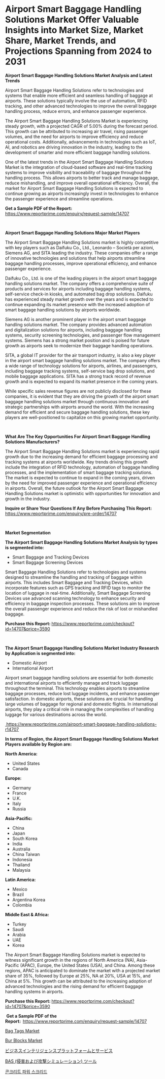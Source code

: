 <p><h1>Airport Smart Baggage Handling Solutions Market Offer Valuable Insights into Market Size, Market Share, Market Trends, and Projections Spanning from 2024 to 2031</h1></p><p><strong>Airport Smart Baggage Handling Solutions Market Analysis and Latest Trends</strong></p>
<p><p>Airport Smart Baggage Handling Solutions refer to technologies and systems that enable more efficient and seamless handling of baggage at airports. These solutions typically involve the use of automation, RFID tracking, and other advanced technologies to improve the overall baggage handling process, reduce errors, and enhance passenger experience.</p><p>The Airport Smart Baggage Handling Solutions Market is experiencing steady growth, with a projected CAGR of 5.00% during the forecast period. This growth can be attributed to increasing air travel, rising passenger volumes, and the need for airports to improve efficiency and reduce operational costs. Additionally, advancements in technologies such as IoT, AI, and robotics are driving innovation in the industry, leading to the development of smarter and more efficient baggage handling solutions.</p><p>One of the latest trends in the Airport Smart Baggage Handling Solutions Market is the integration of cloud-based software and real-time tracking systems to improve visibility and traceability of baggage throughout the handling process. This allows airports to better track and manage baggage, reduce mishandling, and improve overall operational efficiency. Overall, the market for Airport Smart Baggage Handling Solutions is expected to continue growing as airports increasingly invest in technologies to enhance the passenger experience and streamline operations.</p></p>
<p><strong>Get a Sample PDF of the Report:&nbsp;</strong> <a href="https://www.reportprime.com/enquiry/request-sample/14707">https://www.reportprime.com/enquiry/request-sample/14707</a></p>
<p>&nbsp;</p>
<p><strong>Airport Smart Baggage Handling Solutions Major Market Players</strong></p>
<p><p>The Airport Smart Baggage Handling Solutions market is highly competitive with key players such as Daifuku Co., Ltd., Leonardo – Società per azioni, Siemens AG, and SITA leading the industry. These companies offer a range of innovative technologies and solutions that help airports streamline baggage handling processes, improve operational efficiency, and enhance passenger experience.</p><p>Daifuku Co., Ltd. is one of the leading players in the airport smart baggage handling solutions market. The company offers a comprehensive suite of products and services for airports including baggage handling systems, self-service check-in kiosks, and automated bag drop solutions. Daifuku has experienced steady market growth over the years and is expected to continue expanding its market presence with the increased adoption of smart baggage handling solutions by airports worldwide.</p><p>Siemens AG is another prominent player in the airport smart baggage handling solutions market. The company provides advanced automation and digitalization solutions for airports, including baggage handling systems, security screening technologies, and passenger flow management systems. Siemens has a strong market position and is poised for future growth as airports seek to modernize their baggage handling operations.</p><p>SITA, a global IT provider for the air transport industry, is also a key player in the airport smart baggage handling solutions market. The company offers a wide range of technology solutions for airports, airlines, and passengers, including baggage tracking systems, self-service bag drop solutions, and mobile baggage applications. SITA has a strong track record of revenue growth and is expected to expand its market presence in the coming years.</p><p>While specific sales revenue figures are not publicly disclosed for these companies, it is evident that they are driving the growth of the airport smart baggage handling solutions market through continuous innovation and strategic partnerships with airports around the world. With the increasing demand for efficient and secure baggage handling solutions, these key players are well-positioned to capitalize on this growing market opportunity.</p></p>
<p>&nbsp;</p>
<p><strong>What Are The Key Opportunities For Airport Smart Baggage Handling Solutions Manufacturers?</strong></p>
<p><p>The Airport Smart Baggage Handling Solutions market is experiencing rapid growth due to the increasing demand for efficient baggage processing and tracking systems at airports worldwide. Key trends driving this growth include the integration of RFID technology, automation of baggage handling processes, and the implementation of smart baggage tracking solutions. The market is expected to continue to expand in the coming years, driven by the need for improved passenger experience and operational efficiency in airports. Overall, the future outlook for the Airport Smart Baggage Handling Solutions market is optimistic with opportunities for innovation and growth in the industry.</p></p>
<p><strong>Inquire or Share Your Questions If Any Before Purchasing This Report:</strong> <a href="https://www.reportprime.com/enquiry/pre-order/14707">https://www.reportprime.com/enquiry/pre-order/14707</a></p>
<p>&nbsp;</p>
<p><strong>Market Segmentation</strong></p>
<p><strong>The Airport Smart Baggage Handling Solutions Market Analysis by types is segmented into:</strong></p>
<p><ul><li>Smart Baggage and Tracking Devices</li><li>Smart Baggage Screening Devices</li></ul></p>
<p><p>Smart Baggage Handling Solutions refer to technologies and systems designed to streamline the handling and tracking of baggage within airports. This includes Smart Baggage and Tracking Devices, which incorporate features such as GPS tracking and RFID tags to monitor the location of luggage in real-time. Additionally, Smart Baggage Screening Devices use advanced scanning technology to enhance security and efficiency in baggage inspection processes. These solutions aim to improve the overall passenger experience and reduce the risk of lost or mishandled baggage.</p></p>
<p><strong>Purchase this Report:&nbsp;</strong><a href="https://www.reportprime.com/checkout?id=14707&price=3590">https://www.reportprime.com/checkout?id=14707&price=3590</a></p>
<p>&nbsp;</p>
<p><strong>The Airport Smart Baggage Handling Solutions Market Industry Research by Application is segmented into:</strong></p>
<p><ul><li>Domestic Airport</li><li>International Airport</li></ul></p>
<p><p>Airport smart baggage handling solutions are essential for both domestic and international airports to efficiently manage and track luggage throughout the terminal. This technology enables airports to streamline baggage processes, reduce lost luggage incidents, and enhance passenger satisfaction. In domestic airports, these solutions are crucial for handling large volumes of baggage for regional and domestic flights. In international airports, they play a critical role in managing the complexities of handling luggage for various destinations across the world.</p></p>
<p><a href="https://www.reportprime.com/airport-smart-baggage-handling-solutions-r14707">&nbsp;https://www.reportprime.com/airport-smart-baggage-handling-solutions-r14707</a></p>
<p><strong>In terms of Region, the Airport Smart Baggage Handling Solutions Market Players available by Region are:</strong></p>
<p>
    <p> <strong> North America: </strong>
        <ul>
            <li>United States</li>
            <li>Canada</li>
        </ul>
        </p> 
    <p> <strong> Europe: </strong>
        <ul>
            <li>Germany</li>
            <li>France</li>
            <li>U.K.</li>
            <li>Italy</li>
            <li>Russia</li>
        </ul>
        </p> 
    <p> <strong> Asia-Pacific: </strong>
        <ul>
            <li>China</li>
            <li>Japan</li>
            <li>South Korea</li>
            <li>India</li>
            <li>Australia</li>
            <li>China Taiwan</li>
            <li>Indonesia</li>
            <li>Thailand</li>
            <li>Malaysia</li>
        </ul>
        </p> 
    <p> <strong> Latin America: </strong>
        <ul>
            <li>Mexico</li>
            <li>Brazil</li>
            <li>Argentina Korea</li>
            <li>Colombia</li>
        </ul>
        </p> 
    <p> <strong> Middle East & Africa: </strong>
        <ul>
            <li>Turkey</li>
            <li>Saudi</li>
            <li>Arabia</li>
            <li>UAE</li>
            <li>Korea</li>
        </ul>
    </p>
    </p>
<p><p>The Airport Smart Baggage Handling Solutions market is expected to witness significant growth in the regions of North America (NA), Asia-Pacific (APAC), Europe, the United States (USA), and China. Among these regions, APAC is anticipated to dominate the market with a projected market share of 35%, followed by Europe at 25%, NA at 20%, USA at 15%, and China at 5%. This growth can be attributed to the increasing adoption of advanced technologies and the rising demand for efficient baggage handling systems in airports.</p></p>
<p><strong>Purchase this Report: </strong><a href="https://www.reportprime.com/checkout?id=14707&price=3590">https://www.reportprime.com/checkout?id=14707&price=3590</a></p>
<p>&nbsp;<strong>Get a Sample PDF of the Report:&nbsp;&nbsp;</strong><a href="https://www.reportprime.com/enquiry/request-sample/14707">https://www.reportprime.com/enquiry/request-sample/14707</a></p>
<p><strong></strong></p>
<p><p><a href="https://issuu.com/reportprime-2/docs/bag-tags-market-size-2030.pptx">Bag Tags Market</a></p><p><a href="https://issuu.com/reportprime-2/docs/bur-blocks-market-size-2030.pptx">Bur Blocks Market</a></p><p><a href="https://github.com/LeanneBruen2023/Market-Research-Report-List-1/blob/main/713824481081.md">ビジネスインテリジェンスプラットフォームとサービス</a></p><p><a href="https://github.com/charm854/Market-Research-Report-List-1/blob/main/113801881082.md">BAS (侵害および攻撃シミュレーション) ツール</a></p><p><a href="https://github.com/Skyleitney456456/Market-Research-Report-List-1/blob/main/860946475577.md">콘크리트 파워 스크리드</a></p></p>